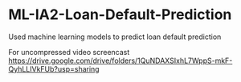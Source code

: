 # ML-IA2-Loan-Default-Prediction
Used machine learning models to predict loan default prediction

For uncompressed video screencast
https://drive.google.com/drive/folders/1QuNDAXSIxhL7WppS-mkF-QyhLLIVkFUb?usp=sharing

